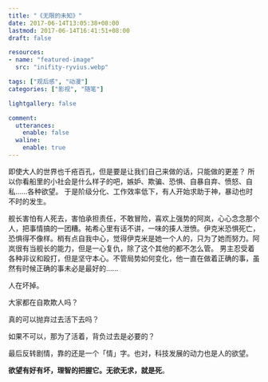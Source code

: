 ```yaml
---
title: "《无限的未知》"
date: 2017-06-14T13:05:38+08:00
lastmod: 2017-06-14T16:41:51+08:00
draft: false

resources:
- name: "featured-image"
  src: "inifity-ryvius.webp"

tags: ["观后感", "动漫"]
categories: ["影视", "随笔"]

lightgallery: false

comment:
  utterances:
    enable: false
  waline:
    enable: true
---
```


即使大人的世界也千疮百孔，但是要是让我们自己来做的话，只能做的更差？
所以你看船里的小社会是什么样子的吧，嫉妒、欺骗、恐惧、自暴自弃、愤怒、自私......各种欲望。
于是阶级分化、工作效率低下，有人开始求助于神，暴动也时不时的发生。

舰长害怕有人死去，害怕承担责任，不敢冒险，喜欢上强势的阿岚，心心念念那个人，把事情搞的一团糟。祐希心里有话不讲，一味的揍人泄愤。伊克米恐惧死亡，恐惧得不像样。梢有点自我中心，觉得伊克米是她一个人的，只为了她而努力。阿岚很有当舰长的能力，但是一心复仇，除了这个其他的都不怎么管。
男主忍受着各种非议和殴打，但是坚守本心。不管局势如何变化，他一直在做着正确的事，虽然有时候正确的事未必是最好的......

人在坏掉。

大家都在自欺欺人吗？

真的可以抛弃过去活下去吗？

如果不可以，那为了活着，背负过去是必要的？

最后反转剧情，靠的还是一个「情」字。也对，科技发展的动力也是人的欲望。

**欲望有好有坏，理智的把握它。无欲无求，就是死**。
